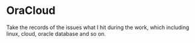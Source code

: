 # OraCloud
Take the records of the issues what I hit during the work, which including linux, cloud, oracle database and so on.

